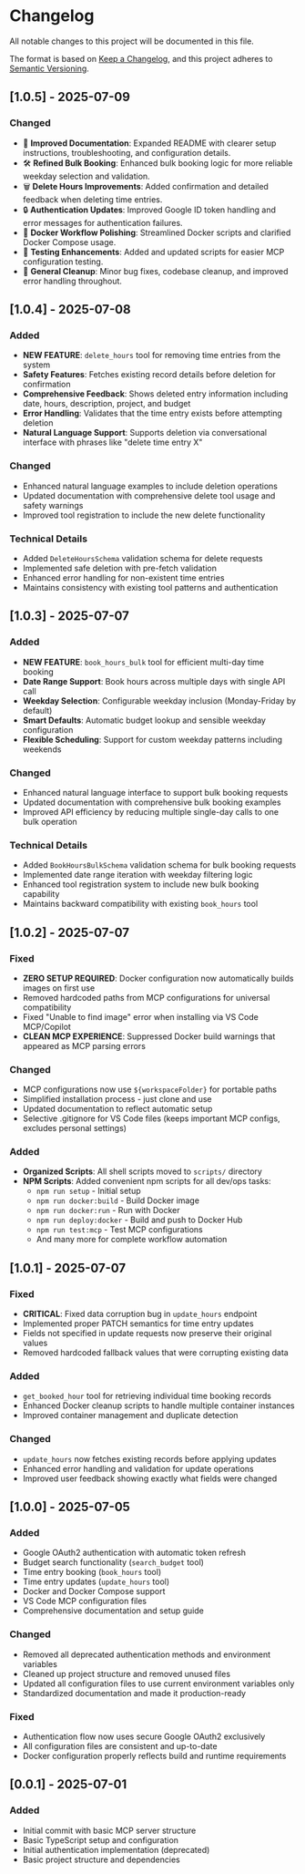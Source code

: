 # Changelog

All notable changes to this project will be documented in this file.

The format is based on [Keep a Changelog](https://keepachangelog.com/en/1.0.0/),
and this project adheres to [Semantic Versioning](https://semver.org/spec/v2.0.0.html).

## [1.0.5] - 2025-07-09

### Changed

- 📝 **Improved Documentation**: Expanded README with clearer setup instructions, troubleshooting, and configuration details.
- 🛠️ **Refined Bulk Booking**: Enhanced bulk booking logic for more reliable weekday selection and validation.
- 🗑️ **Delete Hours Improvements**: Added confirmation and detailed feedback when deleting time entries.
- 🔒 **Authentication Updates**: Improved Google ID token handling and error messages for authentication failures.
- 🐳 **Docker Workflow Polishing**: Streamlined Docker scripts and clarified Docker Compose usage.
- 🧪 **Testing Enhancements**: Added and updated scripts for easier MCP configuration testing.
- 🧹 **General Cleanup**: Minor bug fixes, codebase cleanup, and improved error handling throughout.

## [1.0.4] - 2025-07-08

### Added

- **NEW FEATURE**: `delete_hours` tool for removing time entries from the system
- **Safety Features**: Fetches existing record details before deletion for confirmation
- **Comprehensive Feedback**: Shows deleted entry information including date, hours, description, project, and budget
- **Error Handling**: Validates that the time entry exists before attempting deletion
- **Natural Language Support**: Supports deletion via conversational interface with phrases like "delete time entry X"

### Changed

- Enhanced natural language examples to include deletion operations
- Updated documentation with comprehensive delete tool usage and safety warnings
- Improved tool registration to include the new delete functionality

### Technical Details

- Added `DeleteHoursSchema` validation schema for delete requests
- Implemented safe deletion with pre-fetch validation
- Enhanced error handling for non-existent time entries
- Maintains consistency with existing tool patterns and authentication

## [1.0.3] - 2025-07-07

### Added

- **NEW FEATURE**: `book_hours_bulk` tool for efficient multi-day time booking
- **Date Range Support**: Book hours across multiple days with single API call
- **Weekday Selection**: Configurable weekday inclusion (Monday-Friday by default)
- **Smart Defaults**: Automatic budget lookup and sensible weekday configuration
- **Flexible Scheduling**: Support for custom weekday patterns including weekends

### Changed

- Enhanced natural language interface to support bulk booking requests
- Updated documentation with comprehensive bulk booking examples
- Improved API efficiency by reducing multiple single-day calls to one bulk operation

### Technical Details

- Added `BookHoursBulkSchema` validation schema for bulk booking requests
- Implemented date range iteration with weekday filtering logic
- Enhanced tool registration system to include new bulk booking capability
- Maintains backward compatibility with existing `book_hours` tool

## [1.0.2] - 2025-07-07

### Fixed

- **ZERO SETUP REQUIRED**: Docker configuration now automatically builds images on first use
- Removed hardcoded paths from MCP configurations for universal compatibility
- Fixed "Unable to find image" error when installing via VS Code MCP/Copilot
- **CLEAN MCP EXPERIENCE**: Suppressed Docker build warnings that appeared as MCP parsing errors

### Changed

- MCP configurations now use `${workspaceFolder}` for portable paths
- Simplified installation process - just clone and use
- Updated documentation to reflect automatic setup
- Selective .gitignore for VS Code files (keeps important MCP configs, excludes personal settings)

### Added

- **Organized Scripts**: All shell scripts moved to `scripts/` directory
- **NPM Scripts**: Added convenient npm scripts for all dev/ops tasks:
  - `npm run setup` - Initial setup
  - `npm run docker:build` - Build Docker image
  - `npm run docker:run` - Run with Docker
  - `npm run deploy:docker` - Build and push to Docker Hub
  - `npm run test:mcp` - Test MCP configurations
  - And many more for complete workflow automation

## [1.0.1] - 2025-07-07

### Fixed

- **CRITICAL**: Fixed data corruption bug in `update_hours` endpoint
- Implemented proper PATCH semantics for time entry updates
- Fields not specified in update requests now preserve their original values
- Removed hardcoded fallback values that were corrupting existing data

### Added

- `get_booked_hour` tool for retrieving individual time booking records
- Enhanced Docker cleanup scripts to handle multiple container instances
- Improved container management and duplicate detection

### Changed

- `update_hours` now fetches existing records before applying updates
- Enhanced error handling and validation for update operations
- Improved user feedback showing exactly what fields were changed

## [1.0.0] - 2025-07-05

### Added

- Google OAuth2 authentication with automatic token refresh
- Budget search functionality (`search_budget` tool)
- Time entry booking (`book_hours` tool)
- Time entry updates (`update_hours` tool)
- Docker and Docker Compose support
- VS Code MCP configuration files
- Comprehensive documentation and setup guide

### Changed

- Removed all deprecated authentication methods and environment variables
- Cleaned up project structure and removed unused files
- Updated all configuration files to use current environment variables only
- Standardized documentation and made it production-ready

### Fixed

- Authentication flow now uses secure Google OAuth2 exclusively
- All configuration files are consistent and up-to-date
- Docker configuration properly reflects build and runtime requirements

## [0.0.1] - 2025-07-01

### Added

- Initial commit with basic MCP server structure
- Basic TypeScript setup and configuration
- Initial authentication implementation (deprecated)
- Basic project structure and dependencies
